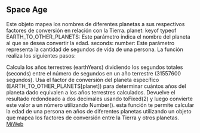 ## Space Age
Este objeto mapea los nombres de diferentes planetas a sus respectivos factores de conversión en relación con la Tierra.
planet: keyof typeof EARTH_TO_OTHER_PLANETS: Este parámetro indica el nombre del planeta al que se desea convertir la edad.
seconds: number: Este parámetro representa la cantidad de segundos de vida de una persona.
La función realiza los siguientes pasos:

Calcula los años terrestres (earthYears) dividiendo los segundos totales (seconds) entre el número de segundos en un año terrestre (31557600 segundos).
Usa el factor de conversión del planeta específico (EARTH_TO_OTHER_PLANETS[planet]) para determinar cuántos años del planeta dado equivalen a los años terrestres calculados.
Devuelve el resultado redondeado a dos decimales usando toFixed(2) y luego convierte este valor a un número utilizando Number().
esta función te permite calcular la edad de una persona en años de diferentes planetas utilizando un objeto que mapea los factores de conversión entre la Tierra y otros planetas.
[MiWeb](https://youtu.be/N2ciWC5cUuY)